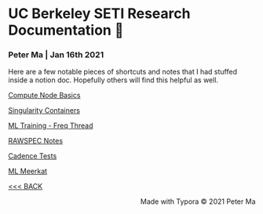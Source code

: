 # UC Berkeley SETI Research Documentation 📡

### Peter Ma | Jan 16th 2021

Here are a few notable pieces of shortcuts and notes that I had stuffed inside a notion doc. Hopefully others will find this helpful as well. 

[Compute Node Basics](blpc.html)

[Singularity Containers](singularity.html)

[ML Training - Freq Thread](ml1.html)

[RAWSPEC Notes](rawspec.html)

[Cadence Tests](cadence_tests.html)

[ML Meerkat](ml_meerkat.html)



[<<< BACK](../index.html)



<div style="text-align:right">Made with Typora © 2021 Peter Ma </div>
